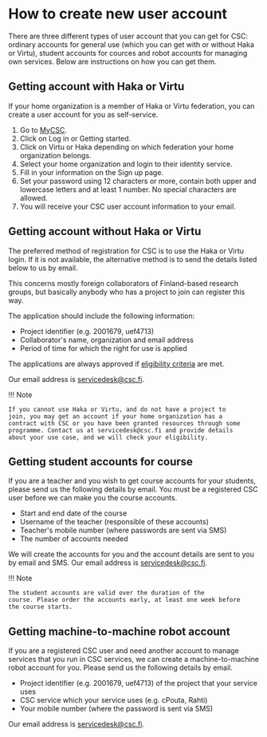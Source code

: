 # How to create new user account

There are three different types of user account that you can get for
CSC: ordinary accounts for general use (which you can get with or
without Haka or Virtu), student accounts for cources and robot
accounts for managing own services. Below are instructions on how you
can get them.

## Getting account with Haka or Virtu

If your home organization is a member of Haka or Virtu federation, you
can create a user account for you as self-service.

1. Go to [MyCSC](http://my.csc.fi).
1. Click on Log in or Getting started.
1. Click on Virtu or Haka depending on which federation your home
organization belongs.
1. Select your home organization and login to their identity service.
1. Fill in your information on the Sign up page.
1. Set your password using 12 characters or more, contain both upper
and lowercase letters and at least 1 number. No special characters are
allowed.
1. You will receive your CSC user account information to your email.

## Getting account without Haka or Virtu

The preferred method of registration for CSC is to use the Haka or
Virtu login. If it is not available, the alternative method is to send
the details listed below to us by email.

This concerns mostly foreign collaborators of Finland-based research
groups, but basically anybody who has a project to join can register
this way.

The application should include the following information:

* Project identifier (e.g. 2001679, uef4713)
* Collaborator's name, organization and email address
* Period of time for which the right for use is applied

The applications are always approved if [eligibility
criteria](https://research.csc.fi/free-of-charge-use-cases) are met.

Our email address is servicedesk@csc.fi.

!!! Note

    If you cannot use Haka or Virtu, and do not have a project to
    join, you may get an account if your home organization has a
    contract with CSC or you have been granted resources through some
    programme. Contact us at servicedesk@csc.fi and provide details
    about your use case, and we will check your eligibility.

## Getting student accounts for course

If you are a teacher and you wish to get course accounts for your
students, please send us the following details by email. You must be a
registered CSC user before we can make you the course accounts.

* Start and end date of the course
* Username of the teacher (responsible of these accounts)
* Teacher's mobile number (where passwords are sent via SMS)
* The number of accounts needed

We will create the accounts for you and the account details are sent
to you by email and SMS. Our email address is servicedesk@csc.fi.

!!! Note

    The student accounts are valid over the duration of the
    course. Please order the accounts early, at least one week before
    the course starts.

## Getting machine-to-machine robot account

If you are a registered CSC user and need another account to manage
services that you run in CSC services, we can create a
machine-to-machine robot account for you. Please send us the following
details by email.

* Project identifier (e.g. 2001679, uef4713) of the project that your
  service uses
* CSC service which your service uses (e.g. cPouta, Rahti)
* Your mobile number (where the password is sent via SMS)

Our email address is servicedesk@csc.fi.
